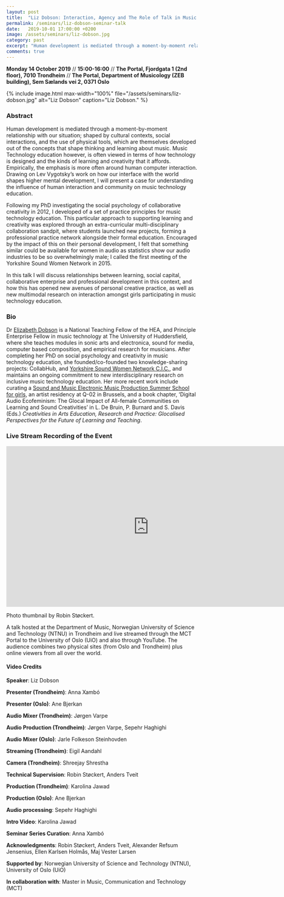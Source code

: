 ```yaml
---
layout: post
title:  "Liz Dobson: Interaction, Agency and The Role of Talk in Music Technology Education (14.10.19)"
permalink: /seminars/liz-dobson-seminar-talk
date:   2019-10-01 17:00:00 +0200
image: /assets/seminars/liz-dobson.jpg
category: past
excerpt: "Human development is mediated through a moment-by-moment relationship with our situation; shaped by cultural contexts, social interactions, and the use of physical tools, which are themselves developed out of the concepts that shape thinking and learning about music. Music Technology education however, is often viewed in terms of how technology is designed and the kinds of learning and creativity that it affords. Empirically, the emphasis is more often around human computer interaction. Drawing on Lev Vygotsky’s work on how our interface with the world shapes higher mental development, I will present a case for understanding the influence of human interaction and community on music technology education."
comments: true
---
```


**Monday 14 October 2019** // **15:00-16:00** // **The Portal, Fjordgata 1 (2nd floor), 7010 Trondheim** // **The Portal, Department of Musicology (ZEB building), Sem Sælands vei 2, 0371 Oslo**

{% include image.html
max-width="100%" file="/assets/seminars/liz-dobson.jpg" alt="Liz Dobson"
caption="Liz Dobson." %}

### Abstract

Human development is mediated through a moment-by-moment relationship with our situation; shaped by cultural contexts, social interactions, and the use of physical tools, which are themselves developed out of the concepts that shape thinking and learning about music. Music Technology education however, is often viewed in terms of how technology is designed and the kinds of learning and creativity that it affords. Empirically, the emphasis is more often around human computer interaction. Drawing on Lev Vygotsky’s work on how our interface with the world shapes higher mental development, I will present a case for understanding the influence of human interaction and community on music technology education. 

Following my PhD investigating the social psychology of collaborative creativity in 2012, I developed of a set of practice principles for music technology education. This particular approach to supporting learning and creativity was explored through an extra-curricular multi-disciplinary collaboration sandpit, where students launched new projects, forming a professional practice network alongside their formal education. Encouraged by the impact of this on their personal development, I felt that something similar could be available for women in audio as statistics show our audio industries to be so overwhelmingly male; I called the first meeting of the Yorkshire Sound Women Network in 2015. 

In this talk I will discuss relationships between learning, social capital, collaborative enterprise and professional development in this context, and how this has opened new avenues of personal creative practice, as well as new multimodal research on interaction amongst girls participating in music technology education.


### Bio

Dr [Elizabeth Dobson](https://drlizdobson.com/) is a National Teaching Fellow of the HEA, and Principle Enterprise Fellow in music technology at The University of Huddersfield, where she teaches modules in sonic arts and electronica, sound for media, computer based composition, and empirical research for musicians. After completing her PhD on social psychology and creativity in music technology education, she founded/co-founded two knowledge-sharing projects: CollabHub, and [Yorkshire Sound Women Network C.I.C.](https://yorkshiresoundwomen.com/), and maintains an ongoing commitment to new interdisciplinary research on inclusive music technology education. Her more recent work include curating a [Sound and Music Electronic Music Production Summer School for girls](https://gocomposehuddersfield.co.uk/), an artist residency at Q-02 in Brussels, and a book chapter, ‘Digital Audio Ecofeminism: The Glocal Impact of All-female Communities on Learning and Sound Creativities’ in L. De Bruin, P. Burnard and S. Davis (Eds.) *Creativities in Arts Education, Research and Practice: Glocalised Perspectives for the Future of Learning and Teaching*.

### Live Stream Recording of the Event

<iframe width="750" height="423" src="https://www.youtube.com/embed/nzeNkR2cokQ" frameborder="0" allow="accelerometer; autoplay; encrypted-media; gyroscope; picture-in-picture" allowfullscreen></iframe>

Photo thumbnail by Robin Støckert.

A talk hosted at the Department of Music, Norwegian University of Science and Technology (NTNU) in Trondheim and live streamed through the MCT Portal to the University of Oslo (UiO) and also through YouTube. The audience combines two physical sites (from Oslo and Trondheim) plus online viewers from all over the world.

#### Video Credits

**Speaker**: Liz Dobson

**Presenter (Trondheim)**: Anna Xambó

**Presenter (Oslo)**: Ane Bjerkan

**Audio Mixer (Trondheim)**: Jørgen Varpe

**Audio Production (Trondheim)**: Jørgen Varpe, Sepehr Haghighi

**Audio Mixer (Oslo)**: Jarle Folkeson Steinhovden

**Streaming (Trondheim)**: Eigil Aandahl

**Camera (Trondheim)**: Shreejay Shrestha

**Technical Supervision**: Robin Støckert, Anders Tveit

**Production (Trondheim)**: Karolina Jawad

**Production (Oslo)**: Ane Bjerkan

**Audio processing**: Sepehr Haghighi

**Intro Video**: Karolina Jawad

**Seminar Series Curation**: Anna Xambó

**Acknowledgments**: Robin Støckert, Anders Tveit, Alexander Refsum Jensenius, Ellen Karlsen Holmås, Maj Vester Larsen

**Supported by**: Norwegian University of Science and Technology (NTNU), University of Oslo (UiO)

**In collaboration with**: Master in Music, Communication and Technology (MCT)
